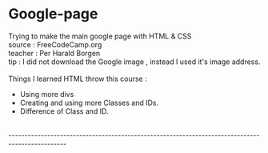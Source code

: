 # Google-page
Trying to make the main google page with HTML & CSS
<br>
source : FreeCodeCamp.org 
<br>
teacher : Per Harald Borgen
<br>
tip : I did not download the Google image , instead I used it's image address.
<br><br>
Things I learned HTML throw this course :
<ul>
  <li>Using more divs</li>
  <li>Creating and using more Classes and IDs.</li>
  <li>Difference of Class and ID.</li>
</ul>
<br>
------------------------------------------------------------------------------------------------

